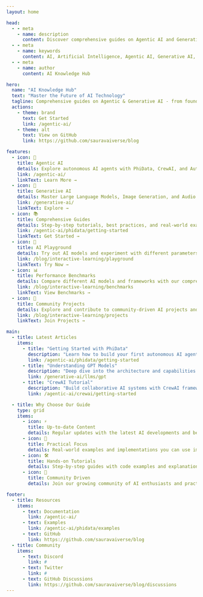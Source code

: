 ```yaml
---
layout: home

head:
  - - meta
    - name: description
      content: Discover comprehensive guides on Agentic AI and Generative AI technologies. Learn about PhiData, CrewAI, AutoGen, LLMs, and more.
  - - meta
    - name: keywords
      content: AI, Artificial Intelligence, Agentic AI, Generative AI, PhiData, CrewAI, AutoGen, LLMs, Machine Learning
  - - meta
    - name: author
      content: AI Knowledge Hub

hero:
  name: "AI Knowledge Hub"
  text: "Master the Future of AI Technology"
  tagline: Comprehensive guides on Agentic & Generative AI - from foundational concepts to advanced implementations.
  actions:
    - theme: brand
      text: Get Started
      link: /agentic-ai/
    - theme: alt
      text: View on GitHub
      link: https://github.com/sauravaiverse/blog

features:
  - icon: 🤖
    title: Agentic AI
    details: Explore autonomous AI agents with PhiData, CrewAI, and AutoGen. Learn to build intelligent systems that can reason and act independently.
    link: /agentic-ai/
    linkText: Learn More →
  - icon: 🎨
    title: Generative AI
    details: Master Large Language Models, Image Generation, and Audio Synthesis. Create cutting-edge AI applications with practical examples.
    link: /generative-ai/
    linkText: Explore →
  - icon: 📚
    title: Comprehensive Guides
    details: Step-by-step tutorials, best practices, and real-world examples to help you implement AI solutions effectively.
    link: /agentic-ai/phidata/getting-started
    linkText: Get Started →
  - icon: 🎯
    title: AI Playground
    details: Try out AI models and experiment with different parameters in our interactive playground.
    link: /blog/interactive-learning/playground
    linkText: Try Now →
  - icon: 📊
    title: Performance Benchmarks
    details: Compare different AI models and frameworks with our comprehensive benchmarks.
    link: /blog/interactive-learning/benchmarks
    linkText: View Benchmarks →
  - icon: 🤝
    title: Community Projects
    details: Explore and contribute to community-driven AI projects and implementations.
    link: /blog/interactive-learning/projects
    linkText: Join Projects →

main:
  - title: Latest Articles
    items:
      - title: "Getting Started with PhiData"
        description: "Learn how to build your first autonomous AI agent with PhiData"
        link: /agentic-ai/phidata/getting-started
      - title: "Understanding GPT Models"
        description: "Deep dive into the architecture and capabilities of GPT models"
        link: /generative-ai/llms/gpt
      - title: "CrewAI Tutorial"
        description: "Build collaborative AI systems with CrewAI framework"
        link: /agentic-ai/crewai/getting-started

  - title: Why Choose Our Guide
    type: grid
    items:
      - icon: ⚡️
        title: Up-to-date Content
        details: Regular updates with the latest AI developments and best practices
      - icon: 🎯
        title: Practical Focus
        details: Real-world examples and implementations you can use immediately
      - icon: 🛠️
        title: Hands-on Tutorials
        details: Step-by-step guides with code examples and explanations
      - icon: 🤝
        title: Community Driven
        details: Join our growing community of AI enthusiasts and practitioners

footer:
  - title: Resources
    items:
      - text: Documentation
        link: /agentic-ai/
      - text: Examples
        link: /agentic-ai/phidata/examples
      - text: GitHub
        link: https://github.com/sauravaiverse/blog
  - title: Community
    items:
      - text: Discord
        link: #
      - text: Twitter
        link: #
      - text: GitHub Discussions
        link: https://github.com/sauravaiverse/blog/discussions
---
```


<style>
/* Enhanced color variables */
:root {
  /* Primary colors */
  --vp-c-brand: #3eaf7c;
  --vp-c-brand-light: #4abf8a;
  --vp-c-brand-lighter: #5ccf9a;
  --vp-c-brand-dark: #369f6b;
  --vp-c-brand-darker: #2e8f5f;

  /* Custom gradients */
  --vp-home-hero-name-color: transparent;
  --vp-home-hero-name-background: linear-gradient(120deg, var(--vp-c-brand) 30%, #41d1ff);
  --vp-home-hero-image-background-image: linear-gradient(-45deg, var(--vp-c-brand) 50%, #47caff 50%);
  --vp-home-hero-image-filter: blur(40px);

  /* Typography */
  --vp-font-family-base: 'Inter', -apple-system, BlinkMacSystemFont, 'Segoe UI', Roboto, Oxygen, Ubuntu, Cantarell, 'Fira Sans', 'Droid Sans', 'Helvetica Neue', sans-serif;
  --vp-font-family-mono: 'Fira Code', Menlo, Monaco, Consolas, 'Courier New', monospace;

  /* Custom properties */
  --content-width: 900px;
  --sidebar-width: 272px;
}

/* Dark mode customization */
.dark {
  --vp-c-bg: #1a1a1a;
  --vp-c-bg-soft: #242424;
  --vp-c-bg-mute: #2f2f2f;
}

/* Responsive design */
@media (min-width: 640px) {
  :root {
    --vp-home-hero-image-filter: blur(50px);
  }
}

@media (min-width: 960px) {
  :root {
    --vp-home-hero-image-filter: blur(60px);
  }
}

/* Enhanced typography */
.vp-doc h1 {
  font-size: 2.6rem;
  line-height: 1.2;
  letter-spacing: -0.02em;
}

.vp-doc h2 {
  font-size: 1.8rem;
  line-height: 1.4;
  margin: 48px 0 16px;
  border-top: 1px solid var(--vp-c-divider);
  padding-top: 24px;
}

/* Enhanced link styles */
.vp-doc a {
  text-decoration: none;
  transition: color 0.2s ease;
}

.vp-doc a:hover {
  color: var(--vp-c-brand);
}

/* Enhanced code blocks */
.vp-doc pre {
  border-radius: 8px;
  margin: 16px 0;
}

/* Enhanced button styles */
.vp-button {
  transition: all 0.2s ease;
  border-radius: 8px;
}

.vp-button:hover {
  transform: translateY(-1px);
  box-shadow: 0 4px 12px rgba(0, 0, 0, 0.1);
}
</style>